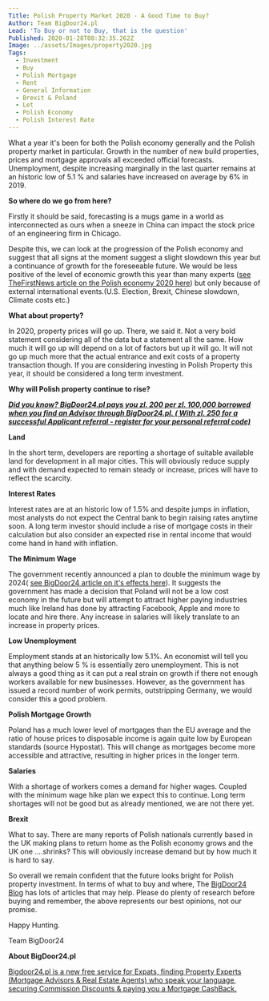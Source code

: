```yaml
---
Title: Polish Property Market 2020 - A Good Time to Buy?
Author: Team BigDoor24.pl
Lead: 'To Buy or not to Buy, that is the question'
Published: 2020-01-28T08:32:35.262Z
Image: ../assets/Images/property2020.jpg
Tags:
  - Investment
  - Buy
  - Polish Mortgage
  - Rent
  - General Information
  - Brexit & Poland
  - Let
  - Polish Economy
  - Polish Interest Rate
---
```

What a year it's been for both the Polish economy generally and the Polish property market in particular. Growth in the number of new build properties, prices and mortgage approvals all exceeded official forecasts. Unemployment, despite increasing marginally in the last quarter remains at an historic low of 5.1 % and salaries have increased on average by 6% in 2019. 

**So where do we go from here?**

Firstly it should be said, forecasting is a mugs game in a world as interconnected as ours when a sneeze in China can impact the stock price of an engineering firm in Chicago. 

Despite this, we can look at the progression of the Polish economy and suggest that all signs at the moment suggest a slight slowdown this year but a continuance of growth for the foreseeable future. We would be less positive of the level of economic growth this year than many experts ([see TheFirstNews article on the Polish economy 2020 here](https://www.thefirstnews.com/article/ring-in-the-new-polands-economy-set-to-keep-growing-in-2020-despite-problems-next-door-9526)) but only because of external international events.(U.S. Election, Brexit, Chinese slowdown, Climate costs etc.)

**What about property?**

In 2020, property prices will go up. There, we said it. Not a very bold statement considering all of the data but a statement all the same. How much it will go up will depend on a lot of factors but up it will go. It will not go up much more that the actual entrance and exit costs of a property transaction though. If you are considering investing in Polish Property this year, it should be considered a long term investment.

**Why will Polish property continue to rise?**

***[Did you know? BigDoor24.pl pays you zl. 200 per zl. 100,000 borrowed when you find an Advisor through BigDoor24.pl. ( With zl. 250 for a successful Applicant referral - register for your personal referral code)](https://bigdoor24.pl/)***

**Land**

In the short term, developers are reporting a shortage of suitable available land for development in all major cities. This will obviously reduce supply and with demand expected to remain steady or increase, prices will have to reflect the scarcity.

**Interest Rates**

Interest rates are at an historic low of 1.5% and despite jumps in inflation, most analysts do not expect the Central bank to begin raising rates anytime soon. A long term investor should include a rise of mortgage costs in their calculation but also consider an expected rise in rental income that would come hand in hand with inflation.

**The Minimum Wage**

The government recently announced a plan to double the minimum wage by 2024( [see BigDoor24 article on it's effects here](https://blog.bigdoor24.pl/posts/2019-09-11-how-will-doubling-the-minimum-wage-affect-polish-property.html)). It suggests the government has made a decision that Poland will not be a low cost economy in the future but will attempt to attract higher paying industries much like Ireland has done by attracting Facebook, Apple and more to locate and hire there. Any increase in salaries will likely translate to an increase in property prices. 

**Low Unemployment**

Employment stands at an historically low 5.1%. An economist will tell you that anything below 5 % is essentially zero unemployment. This is not always a good thing as it can put a real strain on growth if there not enough workers available for new businesses. However, as the government has issued a record number of work permits, outstripping Germany, we would consider this a good problem.

**Polish Mortgage Growth**

Poland has a much lower level of mortgages than the EU average and the ratio of house prices to disposable income is again quite low by European standards (source Hypostat). This will change as mortgages become more accessible and attractive, resulting in higher prices in the longer term.

**Salaries**

With a shortage of workers comes a demand for higher wages. Coupled with the minimum wage hike plan we expect this to continue. Long term shortages will not be good but as already mentioned, we are not there yet.

**Brexit**

What to say. There are many reports of Polish nationals currently based in the UK making plans to return home as the Polish economy grows and the UK one ....shrinks? This will obviously increase demand but by how much it is hard to say.

So overall we remain confident that the future looks bright for Polish property investment. In terms of what to buy and where, The [BigDoor24 Blog](https://blog.bigdoor24.pl/tags/investment) has lots of articles that may help. Please do plenty of research before buying and remember, the above represents our best opinions, not our promise.

Happy Hunting.

Team BigDoor24

**About BigDoor24.pl**

[Bigdoor24.pl is a new free service for Expats, finding Property Experts (Mortgage Advisors & Real Estate Agents) who speak your language, securing Commission Discounts & paying you a Mortgage CashBack.](https://bigdoor24.pl/)
